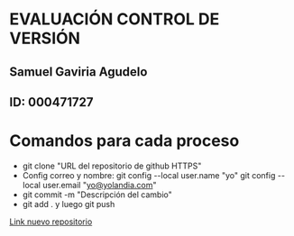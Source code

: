 # EVALUACIÓN CONTROL DE VERSIÓN
## Samuel Gaviria Agudelo 
## ID: 000471727
# Comandos para cada proceso
- git clone "URL del repositorio de github HTTPS"
- Config correo y nombre:
  git config --local user.name "yo"
  git config --local user.email "yo@yolandia.com"
- git commit -m "Descripción del cambio"
- git add . y luego git push
  
[Link nuevo repositorio](https://github.com/SamuelG43/proyecto-Raspberry-pi..git)
